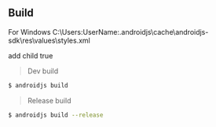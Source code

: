 
## Build
For Windows
C:\Users\:UserName:\.androidjs\cache\androidjs-sdk\res\values\styles.xml
<style name="AppTheme" parent="@style/Theme.AppCompat.Light.NoActionBar"></style>

add child
<item name="android:windowFullscreen">true</item>

> Dev build

```bash
$ androidjs build
```

> Release build

```bash
$ androidjs build --release
```